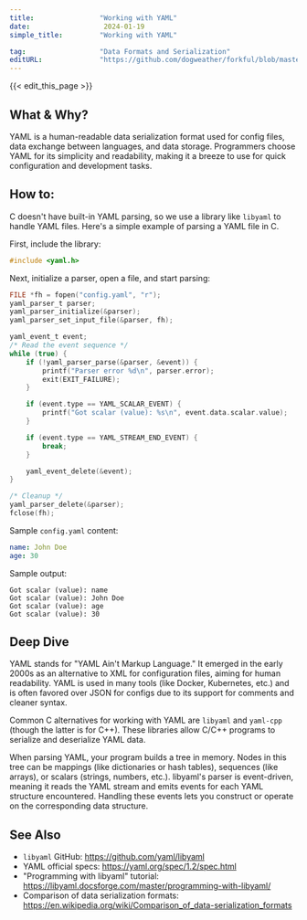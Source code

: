 ```yaml
---
title:                "Working with YAML"
date:                  2024-01-19
simple_title:         "Working with YAML"

tag:                  "Data Formats and Serialization"
editURL:              "https://github.com/dogweather/forkful/blob/master/content/en/c/working-with-yaml.md"
---
```


{{< edit_this_page >}}

## What & Why?

YAML is a human-readable data serialization format used for config files, data exchange between languages, and data storage. Programmers choose YAML for its simplicity and readability, making it a breeze to use for quick configuration and development tasks.

## How to:

C doesn't have built-in YAML parsing, so we use a library like `libyaml` to handle YAML files. Here's a simple example of parsing a YAML file in C.

First, include the library:
```C
#include <yaml.h>
```

Next, initialize a parser, open a file, and start parsing:
```C
FILE *fh = fopen("config.yaml", "r");
yaml_parser_t parser;
yaml_parser_initialize(&parser);
yaml_parser_set_input_file(&parser, fh);

yaml_event_t event;
/* Read the event sequence */
while (true) {
    if (!yaml_parser_parse(&parser, &event)) {
        printf("Parser error %d\n", parser.error);
        exit(EXIT_FAILURE);
    }

    if (event.type == YAML_SCALAR_EVENT) {
        printf("Got scalar (value): %s\n", event.data.scalar.value);
    }

    if (event.type == YAML_STREAM_END_EVENT) {
        break;
    }

    yaml_event_delete(&event);
}

/* Cleanup */
yaml_parser_delete(&parser);
fclose(fh);
```

Sample `config.yaml` content:
```yaml
name: John Doe
age: 30
```

Sample output:
```
Got scalar (value): name
Got scalar (value): John Doe
Got scalar (value): age
Got scalar (value): 30
```

## Deep Dive

YAML stands for "YAML Ain't Markup Language." It emerged in the early 2000s as an alternative to XML for configuration files, aiming for human readability. YAML is used in many tools (like Docker, Kubernetes, etc.) and is often favored over JSON for configs due to its support for comments and cleaner syntax.

Common C alternatives for working with YAML are `libyaml` and `yaml-cpp` (though the latter is for C++). These libraries allow C/C++ programs to serialize and deserialize YAML data.

When parsing YAML, your program builds a tree in memory. Nodes in this tree can be mappings (like dictionaries or hash tables), sequences (like arrays), or scalars (strings, numbers, etc.). libyaml's parser is event-driven, meaning it reads the YAML stream and emits events for each YAML structure encountered. Handling these events lets you construct or operate on the corresponding data structure.

## See Also

- `libyaml` GitHub: https://github.com/yaml/libyaml
- YAML official specs: https://yaml.org/spec/1.2/spec.html
- "Programming with libyaml" tutorial: https://libyaml.docsforge.com/master/programming-with-libyaml/
- Comparison of data serialization formats: https://en.wikipedia.org/wiki/Comparison_of_data-serialization_formats
